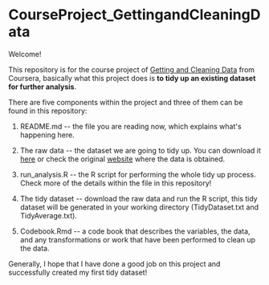 # CourseProject_GettingandCleaningData

Welcome!  

This repository is for the course project of [Getting and Cleaning Data](https://www.coursera.org/learn/data-cleaning/) from Coursera, basically what this project does is **to tidy up an existing dataset for further analysis**.  <br>
  
  
There are five components within the project and three of them can be found in this repository:  <br>
  
1. README.md -- the file you are reading now, which explains what's happening here.  

2. The raw data -- the dataset we are going to tidy up. You can download it [here](https://d396qusza40orc.cloudfront.net/getdata%2Fprojectfiles%2FUCI%20HAR%20Dataset.zip) or check the original [website](http://archive.ics.uci.edu/ml/datasets/Human+Activity+Recognition+Using+Smartphones) where the data is obtained.  

3. run_analysis.R -- the R script for performing the whole tidy up process. Check more of the details within the file in this repository!  

4. The tidy dataset -- download the raw data and run the R script, this tidy dataset will be generated in your working directory (TidyDataset.txt and TidyAverage.txt).  

5. Codebook.Rmd -- a code book that describes the variables, the data, and any transformations or work that have been performed to clean up the data.    <br>


Generally, I hope that I have done a good job on this project and successfully created my first tidy dataset!

